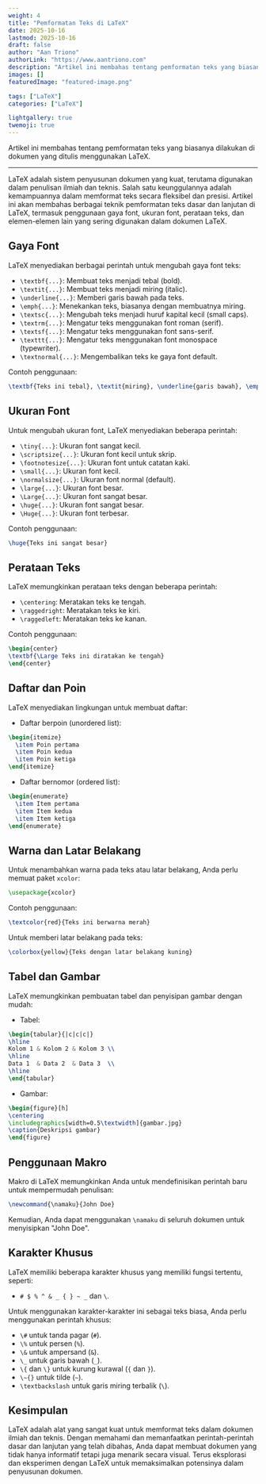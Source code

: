 ```yaml
---
weight: 4
title: "Pemformatan Teks di LaTeX"
date: 2025-10-16
lastmod: 2025-10-16
draft: false
author: "Aan Triono"
authorLink: "https://www.aantriono.com"
description: "Artikel ini membahas tentang pemformatan teks yang biasanya dilakukan di dokumen yang ditulis menggunakan LaTeX."
images: []
featuredImage: "featured-image.png"

tags: ["LaTeX"]
categories: ["LaTeX"]

lightgallery: true
twemoji: true
---
```

Artikel ini membahas tentang pemformatan teks yang biasanya dilakukan di dokumen yang ditulis menggunakan LaTeX.

---

<!--more-->


LaTeX adalah sistem penyusunan dokumen yang kuat, terutama digunakan dalam penulisan ilmiah dan teknis. Salah satu keunggulannya adalah kemampuannya dalam memformat teks secara fleksibel dan presisi. Artikel ini akan membahas berbagai teknik pemformatan teks dasar dan lanjutan di LaTeX, termasuk penggunaan gaya font, ukuran font, perataan teks, dan elemen-elemen lain yang sering digunakan dalam dokumen LaTeX.

## Gaya Font

LaTeX menyediakan berbagai perintah untuk mengubah gaya font teks:

- `\textbf{...}`: Membuat teks menjadi tebal (bold).
- `\textit{...}`: Membuat teks menjadi miring (italic).
- `\underline{...}`: Memberi garis bawah pada teks.
- `\emph{...}`: Menekankan teks, biasanya dengan membuatnya miring.
- `\textsc{...}`: Mengubah teks menjadi huruf kapital kecil (small caps).
- `\textrm{...}`: Mengatur teks menggunakan font roman (serif).
- `\textsf{...}`: Mengatur teks menggunakan font sans-serif.
- `\texttt{...}`: Mengatur teks menggunakan font monospace (typewriter).
- `\textnormal{...}`: Mengembalikan teks ke gaya font default.

Contoh penggunaan:

```latex
\textbf{Teks ini tebal}, \textit{miring}, \underline{garis bawah}, \emph{ditekankan}, \textsc{huruf kecil kapital}.
```

## Ukuran Font

Untuk mengubah ukuran font, LaTeX menyediakan beberapa perintah:

- `\tiny{...}`: Ukuran font sangat kecil.
- `\scriptsize{...}`: Ukuran font kecil untuk skrip.
- `\footnotesize{...}`: Ukuran font untuk catatan kaki.
- `\small{...}`: Ukuran font kecil.
- `\normalsize{...}`: Ukuran font normal (default).
- `\large{...}`: Ukuran font besar.
- `\Large{...}`: Ukuran font sangat besar.
- `\huge{...}`: Ukuran font sangat besar.
- `\Huge{...}`: Ukuran font terbesar.

Contoh penggunaan:

```latex
\huge{Teks ini sangat besar}
```

## Perataan Teks

LaTeX memungkinkan perataan teks dengan beberapa perintah:

- `\centering`: Meratakan teks ke tengah.
- `\raggedright`: Meratakan teks ke kiri.
- `\raggedleft`: Meratakan teks ke kanan.

Contoh penggunaan:

```latex
\begin{center}
\textbf{\Large Teks ini diratakan ke tengah}
\end{center}
```

## Daftar dan Poin

LaTeX menyediakan lingkungan untuk membuat daftar:

- Daftar berpoin (unordered list):

```latex
\begin{itemize}
  \item Poin pertama
  \item Poin kedua
  \item Poin ketiga
\end{itemize}
```

- Daftar bernomor (ordered list):

```latex
\begin{enumerate}
  \item Item pertama
  \item Item kedua
  \item Item ketiga
\end{enumerate}
```

## Warna dan Latar Belakang

Untuk menambahkan warna pada teks atau latar belakang, Anda perlu memuat paket `xcolor`:

```latex
\usepackage{xcolor}
```

Contoh penggunaan:

```latex
\textcolor{red}{Teks ini berwarna merah}
```

Untuk memberi latar belakang pada teks:

```latex
\colorbox{yellow}{Teks dengan latar belakang kuning}
```

## Tabel dan Gambar

LaTeX memungkinkan pembuatan tabel dan penyisipan gambar dengan mudah:

- Tabel:

```latex
\begin{tabular}{|c|c|c|}
\hline
Kolom 1 & Kolom 2 & Kolom 3 \\
\hline
Data 1  & Data 2  & Data 3  \\
\hline
\end{tabular}
```

- Gambar:

```latex
\begin{figure}[h]
\centering
\includegraphics[width=0.5\textwidth]{gambar.jpg}
\caption{Deskripsi gambar}
\end{figure}
```

## Penggunaan Makro

Makro di LaTeX memungkinkan Anda untuk mendefinisikan perintah baru untuk mempermudah penulisan:

```latex
\newcommand{\namaku}{John Doe}
```

Kemudian, Anda dapat menggunakan `\namaku` di seluruh dokumen untuk menyisipkan "John Doe".

## Karakter Khusus

LaTeX memiliki beberapa karakter khusus yang memiliki fungsi tertentu, seperti:

- `# $ % ^ & _ { } ~ _` dan `\`.

Untuk menggunakan karakter-karakter ini sebagai teks biasa, Anda perlu menggunakan perintah khusus:

- `\#` untuk tanda pagar (`#`).
- `\%` untuk persen (`%`).
- `\&` untuk ampersand (`&`).
- `\_` untuk garis bawah (`_`).
- `\{` dan `\}` untuk kurung kurawal (`{` dan `}`).
- `\~{}` untuk tilde (`~`).
- `\textbackslash` untuk garis miring terbalik (`\`).

## Kesimpulan

LaTeX adalah alat yang sangat kuat untuk memformat teks dalam dokumen ilmiah dan teknis. Dengan memahami dan memanfaatkan perintah-perintah dasar dan lanjutan yang telah dibahas, Anda dapat membuat dokumen yang tidak hanya informatif tetapi juga menarik secara visual. Terus eksplorasi dan eksperimen dengan LaTeX untuk memaksimalkan potensinya dalam penyusunan dokumen.
